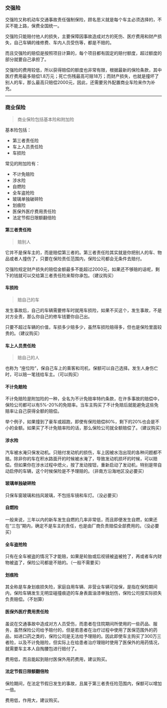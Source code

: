 ### 交强险

交强险又称机动车交通事故责任强制保险，顾名思义就是每个车主必须选择的，不买不能上路，保费全国统一。

交强险只能赔付他人的损失，主要保障因事故造成对方的死伤、医疗费用和财产损失，自己车辆的维修费、车内人员受伤等，都是不赔的。

而且交强险的赔偿是按照项目计算的，每个项目都有固定的赔付额度，超过额度的部分就要自己承担了。

交强险的费用较低，所以获得赔偿的额度也非常有限，根据最新的保险条款，其中医疗费用最多赔偿1.8万元；死亡伤残最高可赔18万；而财产损失，也就是撞坏了别人的车，那么最高只赔偿2000元，因此，还需要另外配置商业车险来作为补充。

---

### 商业保险

> 商业保险包括基本险和附加险

基本险包括：

* 第三者责任险
* 车上人员责任险
* 车损险

常见的附加险有：

* 不计免赔险
* 涉水险
* 自燃险
* 全车盗抢险
* 玻璃单独破碎险
* 划痕险
* 医保外医疗费用责任险
* 法定节假日限额翻倍险

#### 第三者责任险

> 赔别人

它并不是保车主的，而是赔偿第三者的。第三者责任险其实就是你把别人的车、物品或者人撞伤了，只要在保险责任范围内，保险公司都会无条件去赔付。

交强险规定财产损失的赔偿金额最多不能超过2000元，如果还不够赔的话呢，剩下的钱就可以交给第三者责任险来帮你承包。（建议购买）

#### 车损险

> 赔自己的车

发生事故后，自己的车辆需要修车时就用车损险，如果不买这个，发生事故，不是对方全责，那么你自己的修车钱要你自己出。

只要不超过车辆的价值，车损多少赔多少，虽然车损险赔得多，但也是保险里面较贵的。（建议购买）

#### 车上人员责任险

> 赔自己的人

也称为 “座位险”，保自己车上的乘客和司机，保额可以自己选择。发生人身伤亡时，可以赔一笔钱给车主。（可以购买）

#### 不计免赔险

不计免赔险是附加险的一种，全名为不计免赔率特约条款，在许多事故的赔偿中，保险公司都可以有5%-20%的免赔率。当车主购买了不计免赔后就能避免这些免赔率让自己获得全额的赔偿。

举个例子，如果撞到了豪车或超跑，即使有保险赔偿80%，剩下的20%也会是不小的金额。如果买了不计免赔率险的话，那么保险公司就全额赔偿了。（建议购买）

#### 涉水险

汽车被水淹只保发动机。只赔付发动机的损伤，车上因被水泡出现的各种问题都不赔。除非你的车在积水路面开的时候被水淹了，导致发动机损坏的时候，可以赔偿。但如果你在涉水过程中熄火，按了发动按钮，重新启动了发动机，特别是带自动启停的车辆，这个时候保险是不予理赔的。（非南方沿海地区没必要买）

#### 玻璃单独破碎险

只保车窗玻璃和挡风玻璃，不包括车镜和车灯。（没必要买）

#### 自燃险

一般来说，三年以内的新车发生自燃的几率非常低，而且即便发生自燃，如果还在“三包”期内，确定不是车主的责任，也是由厂商负责赔偿全部费用的。（没必要买）

#### 全车盗抢险

只有在全车被盗的情况下才能赔，如果是轮胎或后视镜被盗被抢了，再或者车内财物被盗了，保险公司都是不赔的。（一般不需要买）

#### 划痕险

其全称是车身划痕损失险，家庭自用车辆、非营业车辆可投保，是指在保险期间内，保险车辆发生无明显碰撞痕迹的车身表面油漆单独划伤，保险公司按实际损失负责赔偿。（不划算）

#### 医保外医疗费用责任险

虽说在交通事故中造成对方人员受伤，而患者在住院期间所使用的一些药品、服务，虽然保险公司给予赔付的，但是若患者在治疗过程中使用了医保范围外的药品，如进口药之类的，保险公司是无法给予理赔的。因此即使车主购买了300万三者险，以及不计免赔险，但实际上在给患者治疗理赔时使用了医保外的用药情况，就需要车主本人自掏腰包进行赔付了。

费用低，而且能起到赔付医保外用药费用，建议购买。

#### 法定节假日限额翻倍险

保险期间，在法定节假日发生的事故，且属于第三者责任险范围内，保额可以增加一倍。

费用低，作用大，建议购买。